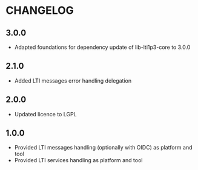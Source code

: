 CHANGELOG
=========

3.0.0
-----

* Adapted foundations for dependency update of lib-lti1p3-core to 3.0.0

2.1.0
-----

* Added LTI messages error handling delegation

2.0.0
-----

* Updated licence to LGPL

1.0.0
-----

* Provided LTI messages handling (optionally with OIDC) as platform and tool
* Provided LTI services handling as platform and tool
